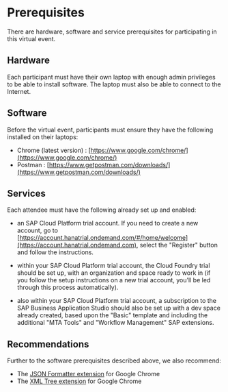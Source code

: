 # Prerequisites

There are hardware, software and service prerequisites for participating in this virtual event.

## Hardware

Each participant must have their own laptop with enough admin privileges to be able to install software. The laptop must also be able to connect to the Internet.

## Software

Before the virtual event, participants must ensure they have the following installed on their laptops:

- Chrome (latest version) : [https://www.google.com/chrome/](https://www.google.com/chrome/)
- Postman : [https://www.getpostman.com/downloads/](https://www.getpostman.com/downloads/)

## Services

Each attendee must have the following already set up and enabled:

- an SAP Cloud Platform trial account. If you need to create a new account, go to [https://account.hanatrial.ondemand.com/#/home/welcome](https://account.hanatrial.ondemand.com), select the "Register" button and follow the instructions.

- within your SAP Cloud Platform trial account, the Cloud Foundry trial should be set up, with an organization and space ready to work in (if you follow the setup instructions on a new trial account, you'll be led through this process automatically).

- also within your SAP Cloud Platform trial account, a subscription to the SAP Business Application Studio should also be set up with a dev space already created, based upon the "Basic" template and including the additional "MTA Tools" and "Workflow Management" SAP extensions.

## Recommendations

Further to the software prerequisites described above, we also recommend:

- The [JSON Formatter extension](https://chrome.google.com/webstore/detail/json-formatter/bcjindcccaagfpapjjmafapmmgkkhgoa?hl=en) for Google Chrome
- The [XML Tree extension](https://chrome.google.com/webstore/detail/xml-tree/gbammbheopgpmaagmckhpjbfgdfkpadb) for Google Chrome
